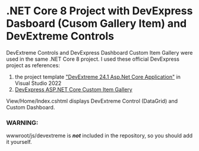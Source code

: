 # .NET Core 8 Project with DevExpress Dasboard (Cusom Gallery Item) and DevExtreme Controls

DevExtreme Controls and DevExpress Dashboard Custom Item Gallery were used in the same .NET Core 8 project.
I used these official DevExpress project as references:

1. the project template ["DevExtreme 24.1 Asp.Net Core Application"](https://docs.devexpress.com/AspNetCore/401026/devextreme-based-controls/get-started/configure-a-visual-studio-project) in Visual Studio 2022
2. [DevExpress ASP.NET Core Custom Item Gallery](https://github.com/DevExpress-Examples/asp-net-core-dashboard-custom-item-gallery?tab=readme-ov-file)

View/Home/Index.cshtml displays DevExtreme Control (DataGrid) and Custom Dashboard.

### WARNING:
wwwroot/js/devextreme is ***not*** included in the repository, so you should add it yourself.
